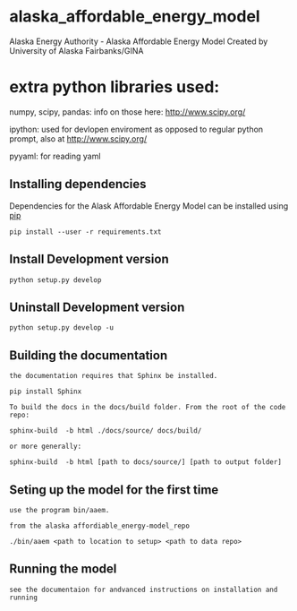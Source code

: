 # alaska_affordable_energy_model
Alaska Energy Authority - Alaska Affordable Energy Model
Created by University of Alaska Fairbanks/GINA

# extra python libraries used:
numpy, scipy, pandas: info on those here: http://www.scipy.org/

ipython: used for devlopen enviroment as opposed to regular python prompt, also at http://www.scipy.org/

pyyaml: for reading yaml

## Installing dependencies
Dependencies for the Alask Affordable Energy Model can be installed using [pip](https://pypi.python.org/pypi/pip)

    pip install --user -r requirements.txt

## Install Development version

    python setup.py develop

## Uninstall Development version

    python setup.py develop -u
    
## Building the documentation

    the documentation requires that Sphinx be installed.
    
    pip install Sphinx
    
    To build the docs in the docs/build folder. From the root of the code repo:

    sphinx-build  -b html ./docs/source/ docs/build/
    
    or more generally:
    
    sphinx-build  -b html [path to docs/source/] [path to output folder]

## Seting up the model for the first time

    use the program bin/aaem.
    
    from the alaska affordiable_energy-model_repo
    
    ./bin/aaem <path to location to setup> <path to data repo>
    
    
## Running the model 

    see the documentaion for andvanced instructions on installation and running
    
    
